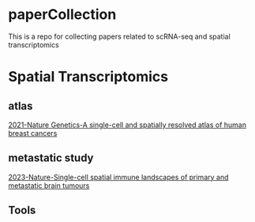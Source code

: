# paperCollection
This is a repo for collecting papers related to scRNA-seq and spatial transcriptomics

# Spatial Transcriptomics
## atlas
[2021-Nature Genetics-A single-cell and spatially resolved atlas of human breast cancers](https://www.nature.com/articles/s41588-021-00911-1)

## metastatic study
[2023-Nature-Single-cell spatial immune landscapes of primary and metastatic brain tumours](https://www.nature.com/articles/s41586-022-05680-3)


## Tools
